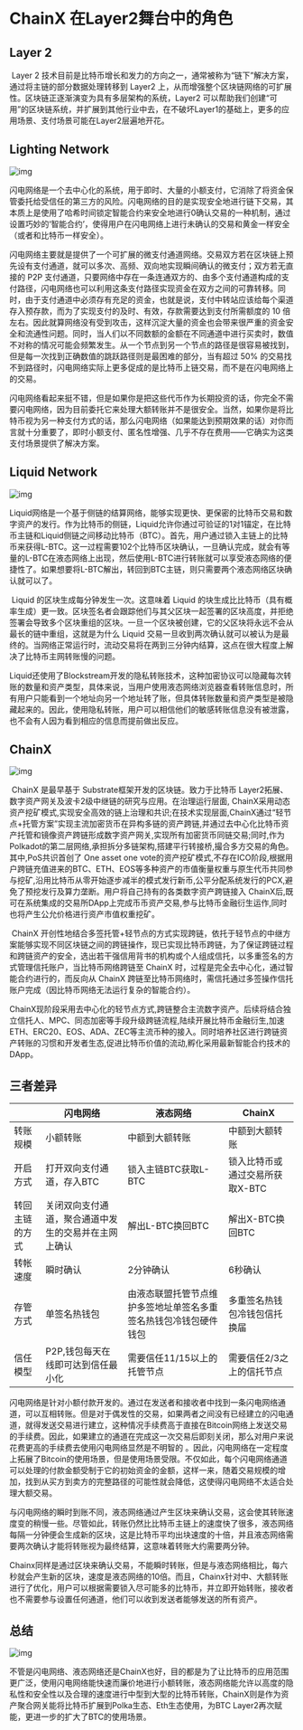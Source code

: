 # ChainX 在Layer2舞台中的角色

## Layer 2

​		Layer 2 技术目前是比特币增长和发力的方向之一，通常被称为“链下”解决方案，通过将主链的部分数据处理转移到 Layer2 上，从而增强整个区块链网络的可扩展性。区块链正逐渐演变为具有多层架构的系统，Layer2 可以帮助我们创建“可用”的区块链系统，并扩展到其他行业中去，在不破坏Layer1的基础上，更多的应用场景、支付场景可能在Layer2层遍地开花。

## Lighting Network

![img](https://cdn.nlark.com/yuque/0/2021/png/12795567/1626924413860-a693d7c5-b0d2-44f8-94c7-94eccb095652.png)

​		闪电网络是一个去中心化的系统，用于即时、大量的小额支付，它消除了将资金保管委托给受信任的第三方的风险。闪电网络的目的是实现安全地进行链下交易，其本质上是使用了哈希时间锁定智能合约来安全地进行0确认交易的一种机制，通过设置巧妙的‘智能合约’，使得用户在闪电网络上进行未确认的交易和黄金一样安全（或者和比特币一样安全）。

​		闪电网络主要就是提供了一个可扩展的微支付通道网络。交易双方若在区块链上预先设有支付通道，就可以多次、高频、双向地实现瞬间确认的微支付；双方若无直接的 P2P 支付通道，只要网络中存在一条连通双方的、由多个支付通道构成的支付路径，闪电网络也可以利用这条支付路径实现资金在双方之间的可靠转移。同时，由于支付通道中必须存有充足的资金，也就是说，支付中转站应该给每个渠道存入预存款，而为了实现支付的及时、有效，存款需要达到支付所需额度的 10 倍左右。因此就算网络没有受到攻击，这样沉淀大量的资金也会带来很严重的资金安全和流通性问题。同时，当人们以不同数额的金额在不同通道中进行买卖时，数值不对称的情况可能会频繁发生。从一个节点到另一个节点的路径是很容易被找到，但是每一次找到正确数值的跳跃路径则是最困难的部分，当有超过 50% 的交易找不到路径时，闪电网络实际上更多促成的是比特币上链交易，而不是在闪电网络上的交易。

​		闪电网络看起来挺不错，但是如果你是把这些代币作为长期投资的话，你完全不需要闪电网络，因为目前委托它来处理大额转账并不是很安全。当然，如果你是将比特币视为另一种支付方式的话，那么闪电网络（如果能达到预期效果的话）对你而言就十分重要了，即时小额支付、匿名性增强、几乎不存在费用——它确实为这类支付场景提供了解决方案。

## Liquid Network

![img](https://cdn.nlark.com/yuque/0/2021/jpeg/12795567/1626924375184-591d3ea8-6fa8-4f50-b1d6-b5d329b13bec.jpeg)

​		Liquid网络是一个基于侧链的结算网络，能够实现更快、更保密的比特币交易和数字资产的发行。作为比特币的侧链，Liquid允许你通过可验证的1对1锚定，在比特币主链和Liquid侧链之间移动比特币（BTC）。首先，用户通过锁入主链上的比特币来获得L-BTC。这一过程需要102个比特币区块确认，一旦确认完成，就会有等量的L-BTC在液态网络上出现，然后使用L-BTC进行转账就可以享受液态网络的便捷性了。如果想要将L-BTC解出，转回到BTC主链，则只需要两个液态网络区块确认就可以了。

​		Liquid 的区块生成每分钟发生一次。这意味着 Liquid 的块生成比比特币（具有概率生成）更一致。区块签名者会跟踪他们与其父区块一起签署的区块高度，并拒绝签署会导致多个区块重组的区块。一旦一个区块被创建，它的父区块将永远不会从最长的链中重组，这就是为什么 Liquid 交易一旦收到两次确认就可以被认为是最终的。当网络正常运行时，流动交易将在两到三分钟内结算，这点在很大程度上解决了比特币主网转账慢的问题。

​		Liquid还使用了Blockstream开发的隐私转账技术，这种加密协议可以隐藏每次转账的数量和资产类型，具体来说，当用户使用液态网络浏览器查看转账信息时，所有用户只能看到一个地址向另一个地址转了账，但具体转账数量和资产类型是被隐藏起来的。因此，使用隐私转账，用户可以相信他们的敏感转账信息没有被泄露，也不会有人因为看到相应的信息而提前做出反应。

## ChainX

![img](https://cdn.nlark.com/yuque/0/2021/png/12795567/1626924991170-b85dd575-0c60-4522-9f9a-92463e79214d.png)

​		ChainX 是最早基于 Substrate框架开发的区块链。致力于比特币 Layer2拓展、数字资产网关及波卡2级中继链的研究与应用。在治理运行层面, ChainX采用动态资产挖矿模式,实现安全高效的链上治理和共识;在技术实现层面,ChainX通过“轻节点+托管方案”实现主流加密货币在异构多链的资产跨链,并通过去中心化比特币资产托管和镜像资产跨链形成数字资产网关,实现所有加密货币同链交易;同时,作为Polkadot的第二层网络,承担拆分多链架构,搭建平行转接桥,撮合多方交易的角色。其中,PoS共识首创了 One asset one vote的资产挖矿模式,不存在ICO阶段,根据用户跨链充值进来的BTC、ETH、EOS等多种资产的市值衡量权重与原生代币共同参与挖矿,沿用比特币从零开始逐步减半的模式发行新币,公平分配系统发行的PCX,避免了预挖发行及算力垄断。用户将自己持有的各类数字资产跨链接入 ChainX后,既可在系统集成的交易所DApp上完成币币资产交易,参与比特币金融衍生运作,同时也将产生公允价格进行资产市值权重挖矿。

​		ChainX 开创性地结合多签托管+轻节点的方式实现跨链，依托于轻节点的中继方案能够实现不同区块链之间的跨链操作，现已实现比特币跨链，为了保证跨链过程和跨链资产的安全，选出若干强信用背书的机构或个人组成信托，以多重签名的方式管理信托账户，当比特币网络跨链至 ChainX 时，过程是完全去中心化，通过智能合约进行的，而反向从 ChainX 跨链至比特币网络时，需信托通过多签操作信托账户完成（因比特币网络无法运行复杂的智能合约）。

​		ChainX现阶段采用去中心化的轻节点方式,跨链整合主流数字资产。后续将结合独立信托人、MPC、同态加密等手段升级跨链流程,陆续开展比特币金融衍生,加速ETH、ERC20、EOS、ADA、ZEC等主流币种的接入。同时培养社区进行跨链资产转账的习惯和开发者生态,促进比特币价值的流动,孵化采用最新智能合约技术的DApp。

## 三者差异

|                | 闪电网络                                             | 液态网络                                                     | ChainX                          |
| -------------- | ---------------------------------------------------- | ------------------------------------------------------------ | ------------------------------- |
| 转账规模       | 小额转账                                             | 中额到大额转账                                               | 中额到大额转账                  |
| 开启方式       | 打开双向支付通道，存入BTC                            | 锁入主链BTC获取L-BTC                                         | 锁入比特币或通过交易所获取X-BTC |
| 转回主链的方式 | 关闭双向支付通道，聚合通道中发生的交易并在主网上确认 | 解出L-BTC换回BTC                                             | 解出X-BTC换回BTC                |
| 转帐速度       | 瞬时确认                                             | 2分钟确认                                                    | 6秒确认                         |
| 存管方式       | 单签名热钱包                                         | 由液态联盟托管节点维护多签地址单签名多重签名热钱包冷钱包硬件钱包 | 多重签名热钱包冷钱包信托换届    |
| 信任模型       | P2P,钱包每天在线即可达到信任最小化                   | 需要信任11/15以上的托管节点                                  | 需要信任2/3之上的信托节点       |

​		闪电网络是针对小额付款开发的。通过在发送者和接收者中找到一条闪电网络通道，可以互相转账。但是对于偶发性的交易，如果两者之间没有已经建立的闪电通道，就得发送交易进行建立，这种情况手续费高于直接在Bitcoin网络上发送交易的手续费。因此，如果建立的通道在完成这一次交易后即刻关闭，那么对用户来说花费更高的手续费去使用闪电网络显然是不明智的 。因此，闪电网络在一定程度上拓展了Bitcoin的使用场景，但是使用场景受限。不仅如此，每个闪电网络通道可以处理的付款金额受制于它的初始资金的金额，这样一来，随着交易规模的增加，找到从买方到卖方的完整路径的可能性就会降低，这使得闪电网络不太适合处理大额交易。

​		与闪电网络的瞬时到账不同，液态网络通过产生区块来确认交易，这会使其转账速度变的稍慢一些。尽管如此，转账仍然比比特币主链上的速度快了很多，液态网络每隔一分钟便会生成新的区块，这是比特币平均出块速度的十倍，并且液态网络需要两次确认才能将转账视为最终结算，这意味着转账大约需要两分钟。

​		Chainx同样是通过区块来确认交易，不能瞬时转账，但是与液态网络相比，每六秒就会产生新的区块，速度是液态网络的10倍。而且，Chainx针对中、大额转账进行了优化，用户可以根据需要锁入尽可能多的比特币，并立即开始转账，接收者也不需要参与设置任何通道，他们可以收到发送者能够发送的所有资产。

## 总结

![img](https://cdn.nlark.com/yuque/0/2021/png/12795567/1626925047612-35e7d866-d25e-42cb-addd-eee58b950fb6.png)

​		不管是闪电网络、液态网络还是ChainX也好，目的都是为了让比特币的应用范围更广泛，使用闪电网络能快速而廉价地进行小额转账，液态网络能允许以高度的隐私性和安全性以及合理的速度进行中型到大型的比特币转账，ChainX则是作为资产聚合网关能将比特币扩展到Polka生态、Eth生态使用，为BTC Layer2再次赋能，更进一步的扩大了BTC的使用场景。
